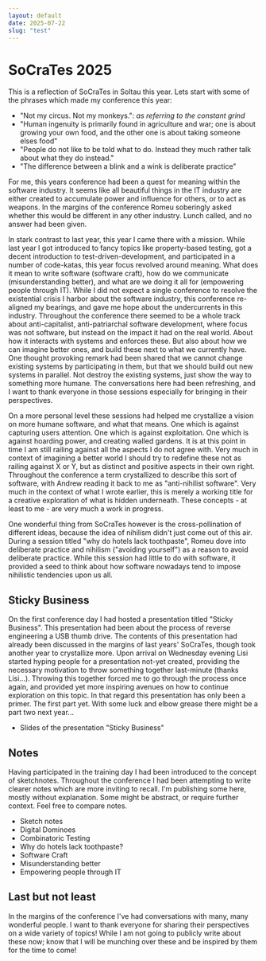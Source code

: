 ```yaml
---
layout: default
date: 2025-07-22
slug: "test"
---
```


SoCraTes 2025
====

This is a reflection of SoCraTes in Soltau this year. Lets start with some of the phrases which made my conference this year:

- "Not my circus. Not my monkeys.": *as referring to the constant grind*
- "Human ingenuity is primarily found in agriculture and war; one is about growing your own food, and the other one is about taking someone elses food"
- "People do not like to be told what to do. Instead they much rather talk about what they do instead."
- "The difference between a blink and a wink is deliberate practice"

For me, this years conference had been a quest for meaning within the software industry. It seems like all beautiful things in the IT industry are either created to accumulate power and influence for others, or to act as weapons. In the margins of the conference Romeu soberingly asked whether this would be different in any other industry. Lunch called, and no answer had been given.

In stark contrast to last year, this year I came there with a mission. While last year I got introduced to fancy topics like property-based testing, got a decent introduction to test-driven-development, and participated in a number of code-katas, this year focus revolved around meaning. What does it mean to write software (software craft), how do we communicate (misunderstanding better), and what are we doing it all for (empowering people through IT). While I did not expect a single conference to resolve the existential crisis I harbor about the software industry, this conference re-aligned my bearings, and gave me hope about the undercurrents in this industry. Throughout the conference there seemed to be a whole track about anti-capitalist, anti-patriarchal software development, where focus was not software, but instead on the impact it had on the real world. About how it interacts with systems and enforces these. But also about how we can imagine better ones, and build these next to what we currently have. One thought provoking remark had been shared that we cannot change existing systems by participating in them, but that we should build out new systems in parallel. Not destroy the existing systems, just show the way to something more humane. The conversations here had been refreshing, and I want to thank everyone in those sessions especially for bringing in their perspectives.

On a more personal level these sessions had helped me crystallize a vision on more humane software, and what that means. One which is against capturing users attention. One which is against exploitation. One which is against hoarding power, and creating walled gardens. It is at this point in time I am still railing against all the aspects I do not agree with. Very much in context of imagining a better world I should try to redefine these not as railing against X or Y, but as distinct and positive aspects in their own right. Throughout the conference a term crystallized to describe this sort of software, with Andrew reading it back to me as "anti-nihilist software". Very much in the context of what I wrote earlier, this is merely a working title for a creative exploration of what is hidden underneath. These concepts - at least to me - are very much a work in progress.

One wonderful thing from SoCraTes however is the cross-pollination of different ideas, because the idea of nihilism didn't just come out of this air. During a session titled "why do hotels lack toothpaste", Romeu dove into deliberate practice and nihilism ("avoiding yourself") as a reason to avoid deliberate practice. While this session had little to do with software, it provided a seed to think about how software nowadays tend to impose nihilistic tendencies upon us all.

## Sticky Business
On the first conference day I had hosted a presentation titled "Sticky Business". This presentation had been about the process of reverse engineering a USB thumb drive. The contents of this presentation had already been discussed in the margins of last years' SoCraTes, though took another year to crystallize more. Upon arrival on Wednesday evening Lisi started hyping people for a presentation not-yet created, providing the necessary motivation to throw something together last-minute (thanks Lisi...). Throwing this together forced me to go through the process once again, and provided yet more inspiring avenues on how to continue exploration on this topic. In that regard this presentation has only been a primer. The first part yet. With some luck and elbow grease there might be a part two next year...

- Slides of the presentation "Sticky Business"

## Notes
Having participated in the training day I had been introduced to the concept of sketchnotes. Throughout the conference I had been attempting to write clearer notes which are more inviting to recall. I'm publishing some here, mostly without explanation. Some might be abstract, or require further context. Feel free to compare notes.

- Sketch notes
- Digital Dominoes
- Combinatoric Testing
- Why do hotels lack toothpaste?
- Software Craft
- Misunderstanding better
- Empowering people through IT

## Last but not least
In the margins of the conference I've had conversations with many, many wonderful people. I want to thank everyone for sharing their perspectives on a wide variety of topics! While I am not going to publicly write about these now; know that I will be munching over these and be inspired by them for the time to come!